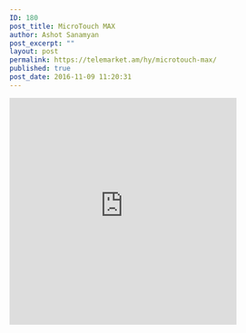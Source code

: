 ```yaml
---
ID: 180
post_title: MicroTouch MAX
author: Ashot Sanamyan
post_excerpt: ""
layout: post
permalink: https://telemarket.am/hy/microtouch-max/
published: true
post_date: 2016-11-09 11:20:31
---
```

<iframe src="https://www.facebook.com/plugins/video.php?href=https%3A%2F%2Fwww.facebook.com%2Ftelemarketam%2Fvideos%2F356244844710220%2F&show_text=0&width=400" width="400" height="400" style="border:none;overflow:hidden" scrolling="no" frameborder="0" allowTransparency="true" allowFullScreen="true"></iframe>